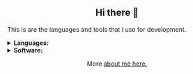 <h2 align="center">Hi there 👋</h2>

This is are the languages and tools that I use for development.

<details>
  <summary><b>Languages:</b></summary>
  <div>
    <ul>
      <li><b>Human</b>: Spanish, English</li>
      <li><b>Markup</b>: HTML, MD</li>
      <li><b>Programming</b>: C#, JS, (PHP)</li>
      <li><b>Styling</b>: CSS</li>
      <li><b>SQL</b>: MySQL, PostgresSQL, T-SQL</li>
      <li><b>Web-lib</b>: ASP.NET, Astro-JS, HUGO, (Laravel)</li>
    </ul>
  </div>
</details>

<details>
  <summary><b>Software:</b></summary>
  <div>
  <ul>
      <li><b>OS</b>: Windows, Linux (Arch, Debian, Fedora)</li>
      <li><b>Code editor</b>: vscode, VisualStudio</li>
      <li><b>Sync</b>: git, rsync, syncthing, borg</li>
      <li><b>Virtualization</b>: Docker, Qemu+virt-manager, Virtualbox</li>
      <li><b>Web-browser</b>: Chromium, Firefox</li>
      <li><b>Web-server</b>: Apache, Nginx</li>
    </ul>
  </div>
</details>

<div id="info">
  <p align="center">More <a href="https://David7ce.github.io/about/">about me here.</a></p>
</div>

<!--
<table>
  <tr>
    <td><img src="https://github-readme-stats.vercel.app/api?username=David7ce&show_icons=true&theme=tokyonight&layout=compact" alt="GitHub stats" height="165" /></td>
    <td><img src="https://github-readme-stats.vercel.app/api/top-langs/?username=David7ce&theme=tokyonight&layout=compact" alt="Most used languages" height="165" /></td>
  </tr>
  <tr>
    <td colspan="2" style="text-align: center;"><img src="https://quotes-github-readme.vercel.app/api?type=horizontal&theme=tokyonight" alt="Readme Quotes" height="150"/></td>
  <tr>
</table> 
-->

<!--
| **Languages**   | Names                                                                                                                                                                                                                                                                                                                                                                                |   |  **Software Dev Kit** | Names                                                                                                                                                                                                                                                                                                                                    |
| :-------------: | :----------------------------------------------------------------------------------------------------------------------------------------------------------------------------------------------------------------------------------------------------------------------------------------------------------------------------------------------------------------------------------- | - |  :------------------: | :--------------------------------------------------------------------------------------------------------------------------------------------------------------------------------------------------------------------------------------------------------------------------------------------------------------------------------------- |
| **Human**       | ![Spanish Badge](https://img.shields.io/badge/Español-es-red) ![English Badge](https://img.shields.io/badge/English-us-blue)                                                                                                                                                                                                                                                                                                                                              |   | **Operating System**  | ![Windows Badge](https://img.shields.io/badge/-Windows-0078D6?style=flat&logo=windows&logoColor=white) ![Arch Linux Badge](https://img.shields.io/badge/-Arch%20Linux-1793D1?style=flat&logo=arch-linux&logoColor=white) ![Debian](https://img.shields.io/badge/-Debian-A81D33?style=flat&logo=debian&logoColor=white)                   | 
| **Markup**      | ![HTML Badge](https://img.shields.io/badge/-HTML5-E34F26?style=flat&logo=HTML5&logoColor=white) ![Markdown Badge](https://img.shields.io/badge/-MD-000000?style=flat&logo=Markdown&logoColor=white) ![XML Badge](https://img.shields.io/badge/-XML-00599C?style=flat&logo=XML&logoColor=white)                                                                                                                                                                            |   |  **Code editor**      | ![Obsidian Badge](https://img.shields.io/badge/-Obsidian-0D1321?style=flat&logo=obsidian&logoColor=white) ![Visual Studio Badge](https://img.shields.io/badge/-Visual%20Studio-5C2D91?style=flat&logo=visual-studio) ![VS Code Badge](https://img.shields.io/badge/-VS%20Code-007ACC?style=flat&logo=visual-studio-code&logoColor=white) |
| **Programming** | ![Bash![C# Badge](https://img.shields.io/badge/-C%23-239120?style=flat&logo=C%20Sharp&logoColor=white) Badge](https://img.shields.io/badge/-Bash-444444?style=flat&logo=GNU%20Bash) ![C# Badge](https://img.shields.io/badge/-C%23-239120?style=flat&logo=C%20Sharp&logoColor=white) ![JS Badge](https://img.shields.io/badge/-JS-F7DF1E?style=flat&logo=JavaScript&logoColor=black) ![PHP](https://img.shields.io/badge/-PHP-777BB4?style=flat&logo=php&logoColor=white) |   |  **Sync**             | ![Git Badge](https://img.shields.io/badge/-Git-F05032?style=flat&logo=git&logoColor=white) ![Rsync Badge](https://img.shields.io/badge/-Rsync-3D8CFF?style=flat&logo=rsync&logoColor=white) ![Syncthing Badge](https://img.shields.io/badge/-Syncthing-2D3134?style=flat&logo=syncthing&logoColor=white)                                 |
| **Styling**     | ![CSS Badge](https://img.shields.io/badge/-CSS-1572B6?style=flat&logo=CSS3&logoColor=white)                                                                                                                                                                                                                                                                                                                                                                               |   |  **Virtualization**   | [![Docker](https://img.shields.io/badge/-Docker-2496ED?style=flat&logo=docker&logoColor=white)](https://www.docker.com)  ![QEMU Badge](https://img.shields.io/badge/-QEMU+virt-FF6600?style=flat&logo=qemu&logoColor=white)  ![VirtualBox Badge](https://img.shields.io/badge/-VirtualBox-183A61?style=flat&logo=virtualbox)             |
| **SQL**         | ![MySQL Badge](https://img.shields.io/badge/-MySQL-4479A1?style=flat&logo=MySQL&logoColor=white) ![PostgreSQL Badge](https://img.shields.io/badge/-PostgreSQL-336791?style=flat&logo=PostgreSQL&logoColor=white) ![T-SQL Badge](https://img.shields.io/badge/-T--SQL-CC2927?style=flat&logo=Microsoft%20SQL%20Server&logoColor=white)                                                                                                                                     |   |  **Web browser**      | ![Chromium Badge](https://img.shields.io/badge/-Chromium-4E8FFB?style=flat&logo=Google%20Chrome&logoColor=white) ![Firefox Badge](https://img.shields.io/badge/-Firefox-FF7139?style=flat&logo=Firefox&logoColor=white)                                                                                                                  |
| **Web lib**     | ![Astro JS Badge](https://img.shields.io/badge/-Astro%20JS-0c2445?style=flat&logo=astro) ![Hugo Badge](https://img.shields.io/badge/-Hugo-FF4088?style=flat&logo=hugo) ![Laravel Badge](https://img.shields.io/badge/-Laravel-FF2D20?style=flat&logo=laravel&logoColor=white)                                                                                                                                                                                             |   |  **Web server**       | ![Apache Badge](https://img.shields.io/badge/-Apache-D22128?style=flat&logo=apache&logoColor=white) ![Nginx Badge](https://img.shields.io/badge/-Nginx-009639?style=flat&logo=nginx&logoColor=white) ![XAMPP Badge](https://img.shields.io/badge/-XAMPP-F37623?style=flat&logo=xampp&logoColor=white)                                    |
-->

<!--
> [!NOTE]
> Every software produce a change on the hardware and viceversa.
-->

<!--
![Bootstrap Badge](https://img.shields.io/badge/-Bootstrap-563D7C?style=flat&logo=bootstrap&logoColor=white)
![FreeFileSync Badge](https://img.shields.io/badge/-FreeFileSync-0098FE?style=flat&logo=freefilesync&logoColor=white)
![Neovim Badge](https://img.shields.io/badge/-Neovim-57A143?style=flat&logo=neovim&logoColor=white)
![Python Badge](https://img.shields.io/badge/-Python-3776AB?style=flat&logo=Python&logoColor=white)
![Virt-Manager Badge](https://img.shields.io/badge/-Virt-Manager-4EAA25?style=flat&logo=virt-manager)
-->
